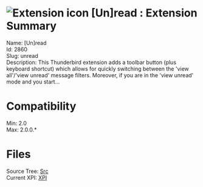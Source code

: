 # ![Extension icon](https://addons.thunderbird.net/static/img/addon-icons/default-64.png) [Un]read : Extension Summary

Name: [Un]read  
Id: 2860  
Slug: unread  
Description: This Thunderbird extension adds a toolbar button (plus keyboard shortcut) which allows for quickly switching between the 'view all'/'view unread' message filters. Moreover, if you are in the 'view unread' mode and you start...
  

# Compatibility
Min: 2.0  
Max: 2.0.0.*  

# Files

Source Tree: [Src](C:/Dev/Thunderbird/ThunderKdB/xall/xOther/2860-unread/src)  
Current XPI: [XPI](C:/Dev/Thunderbird/ThunderKdB/xall/xOther/2860-unread/xpi)  



